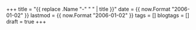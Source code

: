 +++
title = "{{ replace .Name "-" " " | title }}"
date = {{ now.Format "2006-01-02" }}
lastmod = {{ now.Format "2006-01-02" }}
tags = []
blogtags = []
draft = true
+++
